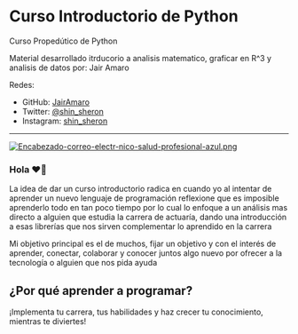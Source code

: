 # Curso Introductorio de Python
Curso Propedútico de Python 

Material desarrollado itrducorio a analisis matematico, graficar en R^3 y analisis de datos por: Jair Amaro 

Redes:
* GitHub: [JairAmaro](https://github.com/JairAmaro)
* Twitter: [@shin_sheron](https://www.instagram.com/shin_sheron)
* Instagram: [shin_sheron](https://twitter.com/shin_sheron)

--- 

[![Encabezado-correo-electr-nico-salud-profesional-azul.png](https://i.postimg.cc/rs0x5Xwq/Encabezado-correo-electr-nico-salud-profesional-azul.png)](https://postimg.cc/q6rNdFKF)



### Hola ❤️‍🔥 

La idea de dar un curso introductorio radica en cuando  yo al intentar de aprender un nuevo lenguaje de programación reflexione que es imposible aprenderlo todo en tan poco tiempo por lo cual lo enfoque a un análisis mas directo a alguien que estudia la carrera de actuaría, dando una introducción a esas librerías que nos sirven complementar lo aprendido en la carrera 

Mi objetivo principal es el de muchos, fijar un objetivo y con el interés de aprender, conectar, colaborar y conocer juntos algo nuevo por ofrecer a la tecnología o alguien que nos pida ayuda 

## ¿Por qué aprender a programar?

¡Implementa tu carrera, tus habilidades y haz crecer tu conocimiento, mientras te diviertes!



